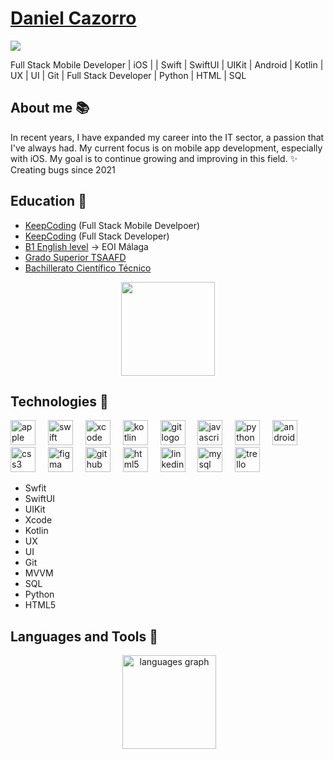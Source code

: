 # <a href="#">Daniel Cazorro</a>

![](https://komarev.com/ghpvc/?username=DanielCazorro)
 
Full Stack Mobile Developer | iOS | | Swift | SwiftUI | UIKit | Android | Kotlin | UX | UI | Git | Full Stack Developer | Python | HTML | SQL

## About me 📚
In recent years, I have expanded my career into the IT sector, a passion that I've always had.
My current focus is on mobile app development, especially with iOS. My goal is to continue growing and improving in this field.
✨ Creating bugs since 2021

## Education 📖

- [KeepCoding](https://keepcoding.io/) (Full Stack Mobile Develpoer)
- [KeepCoding](https://keepcoding.io/) (Full Stack Developer)
- [B1 English level](https://www.eoimalaga.com/web/) -> EOI Málaga
- [Grado Superior TSAAFD](https://www.todofp.es/que-estudiar/loe/actividades-fisicas-deportivas/ensenanza-animacion-sociodeportiva.html)
- [Bachillerato Científico Técnico](https://iessantabarbara.es/zona-alumnado-y-familias/bachillerato/)

<div align="center">
  <img width="150" src="https://media1.tenor.com/m/5QQ-nH5AeyAAAAAC/apple-dust-apple-apple-dust-dust.gif"  />
</div>

## Technologies 🎲

<div align="left">
  <img src="https://cdn.jsdelivr.net/gh/devicons/devicon/icons/apple/apple-original.svg" height="40" alt="apple logo"  />
  <img width="12" />
  <img src="https://cdn.jsdelivr.net/gh/devicons/devicon/icons/swift/swift-original.svg" height="40" alt="swift logo"  />
  <img width="12" />
  <img src="https://cdn.jsdelivr.net/gh/devicons/devicon/icons/xcode/xcode-original.svg" height="40" alt="xcode logo"  />
  <img width="12" />
  <img src="https://cdn.jsdelivr.net/gh/devicons/devicon/icons/kotlin/kotlin-original.svg" height="40" alt="kotlin logo"  />
  <img width="12" />
  <img src="https://cdn.jsdelivr.net/gh/devicons/devicon/icons/git/git-original.svg" height="40" alt="git logo"  />
  <img width="12" />
  <img src="https://cdn.jsdelivr.net/gh/devicons/devicon/icons/javascript/javascript-original.svg" height="40" alt="javascript logo"  />
  <img width="12" />
  <img src="https://cdn.jsdelivr.net/gh/devicons/devicon/icons/python/python-original.svg" height="40" alt="python logo"  />
  <img width="12" />
  <img src="https://cdn.jsdelivr.net/gh/devicons/devicon/icons/androidstudio/androidstudio-original.svg" height="40" alt="androidstudio logo"  />
  <img width="12" />
  <img src="https://cdn.jsdelivr.net/gh/devicons/devicon/icons/css3/css3-original.svg" height="40" alt="css3 logo"  />
  <img width="12" />
  <img src="https://cdn.jsdelivr.net/gh/devicons/devicon/icons/figma/figma-original.svg" height="40" alt="figma logo"  />
  <img width="12" />
  <img src="https://cdn.jsdelivr.net/gh/devicons/devicon/icons/github/github-original.svg" height="40" alt="github logo"  />
  <img width="12" />
  <img src="https://cdn.jsdelivr.net/gh/devicons/devicon/icons/html5/html5-original.svg" height="40" alt="html5 logo"  />
  <img width="12" />
  <img src="https://cdn.jsdelivr.net/gh/devicons/devicon/icons/linkedin/linkedin-original.svg" height="40" alt="linkedin logo"  />
  <img width="12" />
  <img src="https://cdn.jsdelivr.net/gh/devicons/devicon/icons/mysql/mysql-original.svg" height="40" alt="mysql logo"  />
  <img width="12" />
  <img src="https://cdn.jsdelivr.net/gh/devicons/devicon/icons/trello/trello-plain.svg" height="40" alt="trello logo"  />
</div>


- Swfit
- SwiftUI
- UIKit
- Xcode
- Kotlin
- UX
- UI
- Git
- MVVM
- SQL
- Python
- HTML5

## Languages and Tools 🎯

<div align="center">
  <img src="https://github-readme-stats.vercel.app/api?username=DanielCazorro&show_icons=true&locale=en" alt="" />
  <img src="https://github-readme-stats.vercel.app/api/top-langs?username=danielcazorro&locale=en&hide_title=false&layout=compact&card_width=320&langs_count=5&theme=dracula&hide_border=false&order=2" height="150" alt="languages graph"  />
</div>

<!--
**DanielCazorro/DanielCazorro** is a ✨ _special_ ✨ repository because its `README.md` (this file) appears on your GitHub profile.

Here are some ideas to get you started:

- 🔭 I’m currently working on ...
- 🌱 I’m currently learning ...
- 👯 I’m looking to collaborate on ...
- 🤔 I’m looking for help with ...
- 💬 Ask me about ...
- 📫 How to reach me: ...
- 😄 Pronouns: ...
- ⚡ Fun fact: ...
-->

